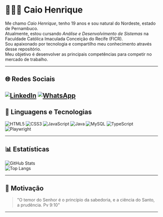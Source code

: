 # 👨🏻‍💻 Caio Henrique

Me chamo *Caio Henrique*, tenho 19 anos e sou natural do Nordeste, estado de Pernambuco.  
Atualmente, estou cursando *Análise e Desenvolvimento de Sistemas* na Faculdade Católica Imaculada Conceição do Recife (FICR).  
Sou apaixonado por tecnologia e compartilho meu conhecimento através desse repositório.  
Meu objetivo é desenvolver as principais competências para competir no mercado de trabalho.

---

## 🌐 Redes Sociais

[![LinkedIn](https://img.shields.io/badge/-LinkedIn-0A66C2?style=for-the-badge&logo=linkedin&logoColor=white)](https://www.linkedin.com/in/caiohenrique030805/)
[![WhatsApp](https://img.shields.io/badge/WhatsApp-25D366?style=for-the-badge&logo=whatsapp&logoColor=white)](https://wa.me/5581912345678)
---

## 🤖 Linguagens e Tecnologias

![HTML5](https://img.shields.io/badge/HTML5-E34F26?style=for-the-badge&logo=html5&logoColor=white)
![CSS3](https://img.shields.io/badge/CSS3-1572B6?style=for-the-badge&logo=css3&logoColor=white)
![JavaScript](https://img.shields.io/badge/JavaScript-F7DF1E?style=for-the-badge&logo=javascript&logoColor=black)
![Java](https://img.shields.io/badge/Java-007396?style=for-the-badge&logo=java&logoColor=white)
![MySQL](https://img.shields.io/badge/MySQL-007396?style=for-the-badge&logo=mysql&logoColor=white)
![TypeScript](https://img.shields.io/badge/TypeScript-E34F26?style=for-the-badge&logo=typescript&logoColor=white)
![Playwright](https://img.shields.io/badge/Playwright-F7DF1E?style=for-the-badge&logo=playwright&logoColor=black)

---

## 📊 Estatísticas

![GitHub Stats](https://github-readme-stats.vercel.app/api?username=chsn24&show_icons=true&theme=tokyonight&include_all_commits=true&locale=pt-br)  
![Top Langs](https://github-readme-stats.vercel.app/api/top-langs/?username=chsn24&theme=tokyonight)

---

## 🚀 Motivação

> "O temor do Senhor é o princípio da sabedoria, e a ciência do Santo, a prudência. Pv 9:10"

---
